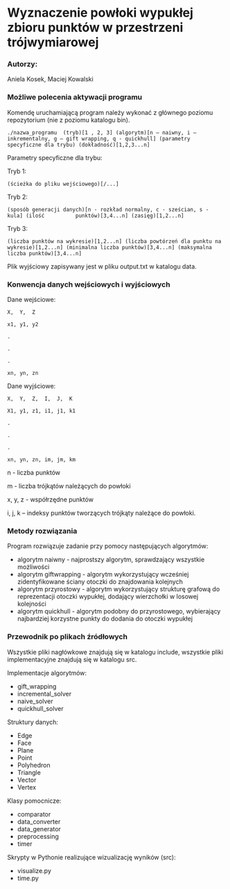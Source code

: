 # Wyznaczenie powłoki wypukłej zbioru punktów w przestrzeni trójwymiarowej

### Autorzy:
Aniela Kosek, Maciej Kowalski

### Możliwe polecenia aktywacji programu
Komendę uruchamiającą program należy wykonać z głównego poziomu repozytorium (nie z poziomu katalogu bin).

````````
./nazwa_programu  (tryb)[1 , 2, 3] (algorytm)[n – naiwny, i – inkrementalny, g – gift wrapping, q - quickhull] (parametry specyficzne dla trybu) (dokładność)[1,2,3...n]
````````

Parametry specyficzne dla trybu:

Tryb 1:
``````
(ścieżka do pliku wejściowego)[/...] 
``````
Tryb 2:
``````
(sposób generacji danych)[n - rozkład normalny, c - sześcian, s - kula] (ilość 			punktów)[3,4...n] (zasięg)[1,2...n]
``````
Tryb 3:
``````
(liczba punktów na wykresie)[1,2...n] (liczba powtórzeń dla punktu na wykresie)[1,2...n] (minimalna liczba punktów)[3,4...n] (maksymalna liczba punktów)[3,4...n]
```````
Plik wyjściowy zapisywany jest w pliku output.txt w katalogu data.


### Konwencja danych wejściowych i wyjściowych
Dane wejściowe:
``````
X,	Y,	Z

x1,	y1,	y2

.

.

.

xn,	yn,	zn
`````````
Dane wyjściowe:
`````````
X,	Y,	Z,	I,	J,	K

X1,	y1,	z1,	i1,	j1,	k1

.

.

.

xn,	yn,	zn,	im,	jm,	km
`````````

n - liczba punktów

m - liczba trójkątów należących do powłoki

x, y, z - współrzędne punktów

i, j, k – indeksy punktów tworzących trójkąty należące do powłoki.


### Metody rozwiązania
Program rozwiązuje zadanie przy pomocy następujących algorytmów:
* algorytm naiwny - najprostszy algorytm, sprawdzający wszystkie możliwości
* algorytm giftwrapping - algorytm wykorzystujący wcześniej zidentyfikowane ściany otoczki do znajdowania kolejnych 
* algorytm przyrostowy - algorytm wykorzystujący strukturę grafową do reprezentacji otoczki wypukłej, dodający wierzchołki w losowej kolejności
* algorytm quickhull - algorytm podobny do przyrostowego, wybierający najbardziej korzystne punkty do dodania do otoczki wypukłej

### Przewodnik po plikach źródłowych
Wszystkie pliki nagłówkowe znajdują się w katalogu include, wszystkie pliki implementacyjne znajdują się w katalogu src.

Implementacje algorytmów:
* gift_wrapping
* incremental_solver
* naive_solver
* quickhull_solver

Struktury danych:
* Edge
* Face
* Plane
* Point
* Polyhedron
* Triangle
* Vector
* Vertex

Klasy pomocnicze:
* comparator
* data_converter
* data_generator
* preprocessing
* timer

Skrypty w Pythonie realizujące wizualizację wyników (src):
* visualize.py
* time.py
